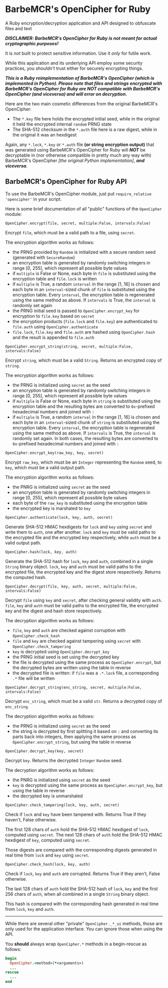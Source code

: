 # BarbeMCR's OpenCipher for Ruby
A Ruby encryption/decryption application and API designed to obfuscate files and text

**_DISCLAIMER: BarbeMCR's OpenCipher for Ruby is not meant for actual cryptographic purposes!_**

It is *not* built to protect sensitive information. Use it *only* for futile work.

While this application and its underlying API employ some security practices, you *shouldn't* trust either for securely encrypting things.

**_This is a Ruby reimplementation of BarbeMCR's OpenCipher (which is implemented in Python). Please note that files and strings encrypted with BarbeMCR's OpenCipher for Ruby are NOT compatible with BarbeMCR's OpenCipher (and viceversa) and will error on decryption._**

Here are the two main cosmetic differences from the original BarbeMCR's OpenCipher:
- The `*.key` file here holds the encrypted initial seed, while in the original it held the encrypted internal `random` PRNG state
- The SHA-512 checksum in the `*.auth` file here is a raw digest, while in the original it was an hexdigest

Again, any `*.lock`, `*.key` or `*.auth` file **(or string encryption output)** that was generated using BarbeMCR's OpenCipher for Ruby will *__NOT__* be decryptable in (nor otherwise compatible in pretty much any way with) BarbeMCR's OpenCipher *[the original Python implementation]*, *__and viceversa__*.

## BarbeMCR's OpenCipher for Ruby API

To use the BarbeMCR's OpenCipher module, just put `require_relative 'opencipher'` in your script.

Here is some brief documentation of all "public" functions of the `OpenCipher` module:

`OpenCipher.encrypt(file, secret, multiple:False, intervals:False)`

Encrypt `file`, which must be a valid path to a file, using `secret`.

The encryption algorithm works as follows:
- the PRNG provided by `Random` is initialized with a secure random seed (generated with `SecureRandom`)
- an encryption table is generated by randomly switching integers in range [0, 255], which represent all possible byte values
- if `multiple` is False or None, each byte in `file` is substituted using the encryption table and `file.lock` is written
- if `multiple` is True, a random `interval` in the range [1, 16] is chosen and each byte in an `interval`-sized chunk of `file` is substituted using the encryption table. Every `interval`, the encryption table is regenerated using the same method as above. If `intervals` is True, the `interval` is randomly set again
- the PRNG initial seed is passed to `OpenCipher.encrypt_key` for encryption to `file.key` based on `secret`
- the encryption products (`file.lock` and `file.key`) are authenticated to `file.auth` using `OpenCipher.authenticate`
- `file.lock`, `file.key` and `file.auth` are hashed using `OpenCipher.hash` and the result is appended to `file.auth`

`OpenCipher.encrypt_string(string, secret, multiple:False, intervals:False)`

Encrypt `string`, which must be a valid `String`. Returns an encrypted copy of `string`.

The encryption algorithm works as follows:
- the PRNG is initialized using `secret` as the seed
- an encryption table is generated by randomly switching integers in range [0, 255], which represent all possible byte values
- if `multiple` is False or None, each byte in `string` is substituted using the encryption table and the resulting bytes are converted to `0x`-prefixed hexadecimal numbers and joined with `:`
- if `multiple` is True, a random `interval` in the range [1, 16] is chosen and each byte in an `interval`-sized chunk of `string` is substituted using the encryption table. Every `interval`, the encryption table is regenerated using the same method as above. If `intervals` is True, the `interval` is randomly set again. In both cases, the resulting bytes are converted to `0x`-prefixed hexadecimal numbers and joined with `:`

`OpenCipher.encrypt_key(raw_key, key, secret)`

Encrypt `raw_key`, which must be an `Integer` representing the `Random` seed, to `key`, which must be a valid output path.

The encryption algorithm works as follows:
- the PNRG is initialized using `secret` as the seed
- an encryption table is generated by randomly switching integers in range [0, 255], which represent all possible byte values
- each byte of the `raw_key` is substituted using the encryption table
- the encrypted key is marshaled to `key`

`OpenCipher.authenticate(lock, key, auth, secret)`

Generate SHA-512 HMAC hexdigests for `lock` and `key` using `secret` and write them to `auth`, one after another. `lock` and `key` must be valid paths to the encrypted file and the encrypted key respectively, while `auth` must be a valid output path.

`OpenCipher.hash(lock, key, auth)`

Generate the SHA-512 hash for `lock`, `key` and `auth`, combined in a single `String` binary object. `lock`, `key` and `auth` must be valid paths to the encrypted file, the encrypted key and the digest store respectively. Returns the computed hash.

`OpenCipher.decrypt(file, key, auth, secret, multiple:False, intervals:False)`

Decrypt `file` using `key` and `secret`, after checking general validity with `auth`. `file`, `key` and `auth` must be valid paths to the encrypted file, the encrypted key and the digest and hash store respectively.

The decryption algorithm works as follows:
- `file`, `key` and `auth` are checked against corruption with `OpenCipher.check_hash`
- `file` and `key` are checked against tampering using `secret` with `OpenCipher.check_tampering`
- `key` is decrypted using `OpenCipher.decrypt_key`
- the PRNG initial seed is set using the decrypted key
- the file is decrypted using the same process as `OpenCipher.encrypt`, but the decrypted bytes are written using the table in reverse
- the decrypted file is written: if `file` was a `.*.lock` file, a corresponding `.*` file will be written

`OpenCipher.decrypt_string(enc_string, secret, multiple:False, intervals:False)`

Decrypt `enc_string`, which must be a valid `str`. Returns a decrypted copy of `enc_string`.

The decryption algorithm works as follows:
- the PRNG is initialized using `secret` as the seed
- the string is decrypted by first splitting it based on `:` and converting its parts back into integers, then applying the same process as `OpenCipher.encrypt_string`, but using the table in reverse

`OpenCipher.decrypt_key(key, secret)`

Decrypt `key`. Returns the decrypted `Integer` `Random` seed.

The decryption algorithm works as follows:
- the PNRG is initialized using `secret` as the seed
- `key` is decrypted using the same process as `OpenCipher.encrypt_key`, but using the table in reverse
- the decrypted key is unmarshaled

`OpenCipher.check_tampering(lock, key, auth, secret)`

Check if `lock` and `key` have been tampered with. Returns True if they haven't, False otherwise.

The first 128 chars of `auth` hold the SHA-512 HMAC hexdigest of `lock`, computed using `secret`. The next 128 chars of `auth` hold the SHA-512 HMAC hexdigest of `key`, computed using `secret`.

Those digests are compared with the corresponding digests generated in real time from `lock` and `key` using `secret`.

`OpenCipher.check_hash(lock, key, auth)`

Check if `lock`, `key` and `auth` are corrupted. Returns True if they aren't, False otherwise.

The last 128 chars of `auth` hold the SHA-512 hash of `lock`, `key` and the first 256 chars of `auth`, when all combined in a single `String` binary object.

This hash is compared with the corresponding hash generated in real time from `lock`, `key` and `auth`.

---

While there are several other "private" `OpenCipher._*_ui` methods, those are only used for the application interface. You can ignore those when using the API.

You **should** always wrap `OpenCipher.*` methods in a begin-rescue as follows:

```ruby
begin
  OpenCipher.<method>(*<arguments>)
  ...
rescue
  ...
end
```
